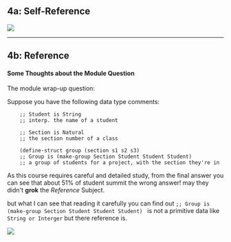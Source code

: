 ## 4a: Self-Reference

![](https://github.com/doct0rX/SoftwareDevelopment/blob/12e5fb8237545e22df94cfc1b03d251b128d0b0b/HowToCode_SimpleData/week4/4a:Self-Reference/screens/screencapture-courses-edx-org-courses-course-v1-UBCx-HtC1x-2T2017-courseware-353b35d89e0f407a83ff6982661b7758-b571ebfa986e4c559a5443cc4ff5947d-2018-03-12-04_07_09.png)

---

## 4b: Reference 

#### Some Thoughts about the Module Question

The module wrap-up question:


Suppose you have the following data type comments:

```racket
    ;; Student is String
    ;; interp. the name of a student

    ;; Section is Natural 
    ;; the section number of a class

    (define-struct group (section s1 s2 s3) 
    ;; Group is (make-group Section Student Student Student)
    ;; a group of students for a project, with the section they're in

```

As this course requires careful and detailed study, from the final answer you can see that about 51% of student summit the wrong answer! may they didn't **grok** the _Reference_ Subject.

but what I can see that reading it carefully you can find out
```;; Group is (make-group Section Student Student Student) ```
is not a primitive data like ```String or Interger``` but there reference is.

![](https://github.com/doct0rX/SoftwareDevelopment/blob/9b570d5ba5f62b494947736207793f7e33c97106/HowToCode_SimpleData/week4/4b:Reference/screens/Screen%20Shot%202018-03-15%20at%2011.42.02%20PM.png)